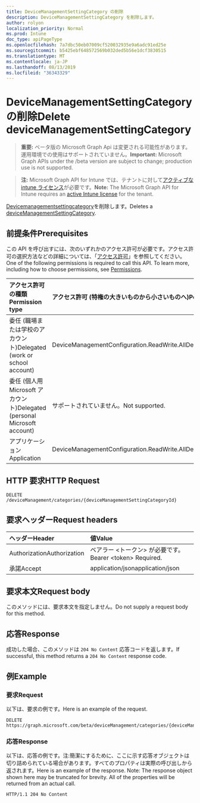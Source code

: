 ```yaml
---
title: DeviceManagementSettingCategory の削除
description: DeviceManagementSettingCategory を削除します。
author: rolyon
localization_priority: Normal
ms.prod: Intune
doc_type: apiPageType
ms.openlocfilehash: 7a7dbc50eb07009cf520032935e9a6adc91ed25e
ms.sourcegitcommit: b5425ebf648572569b032ded5b56e1dcf3830515
ms.translationtype: MT
ms.contentlocale: ja-JP
ms.lasthandoff: 08/13/2019
ms.locfileid: "36343329"
---
```

# <a name="delete-devicemanagementsettingcategory"></a><span data-ttu-id="409df-103">DeviceManagementSettingCategory の削除</span><span class="sxs-lookup"><span data-stu-id="409df-103">Delete deviceManagementSettingCategory</span></span>

> <span data-ttu-id="409df-104">**重要:** ベータ版の Microsoft Graph Api は変更される可能性があります。運用環境での使用はサポートされていません。</span><span class="sxs-lookup"><span data-stu-id="409df-104">**Important:** Microsoft Graph APIs under the /beta version are subject to change; production use is not supported.</span></span>

> <span data-ttu-id="409df-105">**注:** Microsoft Graph API for Intune では、テナントに対して[アクティブな intune ライセンス](https://go.microsoft.com/fwlink/?linkid=839381)が必要です。</span><span class="sxs-lookup"><span data-stu-id="409df-105">**Note:** The Microsoft Graph API for Intune requires an [active Intune license](https://go.microsoft.com/fwlink/?linkid=839381) for the tenant.</span></span>

<span data-ttu-id="409df-106">[Devicemanagementsettingcategory](../resources/intune-deviceintent-devicemanagementsettingcategory.md)を削除します。</span><span class="sxs-lookup"><span data-stu-id="409df-106">Deletes a [deviceManagementSettingCategory](../resources/intune-deviceintent-devicemanagementsettingcategory.md).</span></span>

## <a name="prerequisites"></a><span data-ttu-id="409df-107">前提条件</span><span class="sxs-lookup"><span data-stu-id="409df-107">Prerequisites</span></span>
<span data-ttu-id="409df-p101">この API を呼び出すには、次のいずれかのアクセス許可が必要です。アクセス許可の選択方法などの詳細については、「[アクセス許可](/graph/permissions-reference)」を参照してください。</span><span class="sxs-lookup"><span data-stu-id="409df-p101">One of the following permissions is required to call this API. To learn more, including how to choose permissions, see [Permissions](/graph/permissions-reference).</span></span>

|<span data-ttu-id="409df-110">アクセス許可の種類</span><span class="sxs-lookup"><span data-stu-id="409df-110">Permission type</span></span>|<span data-ttu-id="409df-111">アクセス許可 (特権の大きいものから小さいものへ)</span><span class="sxs-lookup"><span data-stu-id="409df-111">Permissions (from most to least privileged)</span></span>|
|:---|:---|
|<span data-ttu-id="409df-112">委任 (職場または学校のアカウント)</span><span class="sxs-lookup"><span data-stu-id="409df-112">Delegated (work or school account)</span></span>|<span data-ttu-id="409df-113">DeviceManagementConfiguration.ReadWrite.All</span><span class="sxs-lookup"><span data-stu-id="409df-113">DeviceManagementConfiguration.ReadWrite.All</span></span>|
|<span data-ttu-id="409df-114">委任 (個人用 Microsoft アカウント)</span><span class="sxs-lookup"><span data-stu-id="409df-114">Delegated (personal Microsoft account)</span></span>|<span data-ttu-id="409df-115">サポートされていません。</span><span class="sxs-lookup"><span data-stu-id="409df-115">Not supported.</span></span>|
|<span data-ttu-id="409df-116">アプリケーション</span><span class="sxs-lookup"><span data-stu-id="409df-116">Application</span></span>|<span data-ttu-id="409df-117">DeviceManagementConfiguration.ReadWrite.All</span><span class="sxs-lookup"><span data-stu-id="409df-117">DeviceManagementConfiguration.ReadWrite.All</span></span>|

## <a name="http-request"></a><span data-ttu-id="409df-118">HTTP 要求</span><span class="sxs-lookup"><span data-stu-id="409df-118">HTTP Request</span></span>
<!-- {
  "blockType": "ignored"
}
-->
``` http
DELETE /deviceManagement/categories/{deviceManagementSettingCategoryId}
```

## <a name="request-headers"></a><span data-ttu-id="409df-119">要求ヘッダー</span><span class="sxs-lookup"><span data-stu-id="409df-119">Request headers</span></span>
|<span data-ttu-id="409df-120">ヘッダー</span><span class="sxs-lookup"><span data-stu-id="409df-120">Header</span></span>|<span data-ttu-id="409df-121">値</span><span class="sxs-lookup"><span data-stu-id="409df-121">Value</span></span>|
|:---|:---|
|<span data-ttu-id="409df-122">Authorization</span><span class="sxs-lookup"><span data-stu-id="409df-122">Authorization</span></span>|<span data-ttu-id="409df-123">ベアラー &lt;トークン&gt; が必要です。</span><span class="sxs-lookup"><span data-stu-id="409df-123">Bearer &lt;token&gt; Required.</span></span>|
|<span data-ttu-id="409df-124">承諾</span><span class="sxs-lookup"><span data-stu-id="409df-124">Accept</span></span>|<span data-ttu-id="409df-125">application/json</span><span class="sxs-lookup"><span data-stu-id="409df-125">application/json</span></span>|

## <a name="request-body"></a><span data-ttu-id="409df-126">要求本文</span><span class="sxs-lookup"><span data-stu-id="409df-126">Request body</span></span>
<span data-ttu-id="409df-127">このメソッドには、要求本文を指定しません。</span><span class="sxs-lookup"><span data-stu-id="409df-127">Do not supply a request body for this method.</span></span>

## <a name="response"></a><span data-ttu-id="409df-128">応答</span><span class="sxs-lookup"><span data-stu-id="409df-128">Response</span></span>
<span data-ttu-id="409df-129">成功した場合、このメソッドは `204 No Content` 応答コードを返します。</span><span class="sxs-lookup"><span data-stu-id="409df-129">If successful, this method returns a `204 No Content` response code.</span></span>

## <a name="example"></a><span data-ttu-id="409df-130">例</span><span class="sxs-lookup"><span data-stu-id="409df-130">Example</span></span>

### <a name="request"></a><span data-ttu-id="409df-131">要求</span><span class="sxs-lookup"><span data-stu-id="409df-131">Request</span></span>
<span data-ttu-id="409df-132">以下は、要求の例です。</span><span class="sxs-lookup"><span data-stu-id="409df-132">Here is an example of the request.</span></span>
``` http
DELETE https://graph.microsoft.com/beta/deviceManagement/categories/{deviceManagementSettingCategoryId}
```

### <a name="response"></a><span data-ttu-id="409df-133">応答</span><span class="sxs-lookup"><span data-stu-id="409df-133">Response</span></span>
<span data-ttu-id="409df-p102">以下は、応答の例です。注:簡潔にするために、ここに示す応答オブジェクトは切り詰められている場合があります。すべてのプロパティは実際の呼び出しから返されます。</span><span class="sxs-lookup"><span data-stu-id="409df-p102">Here is an example of the response. Note: The response object shown here may be truncated for brevity. All of the properties will be returned from an actual call.</span></span>
``` http
HTTP/1.1 204 No Content
```






